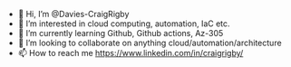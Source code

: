 - 👋 Hi, I’m @Davies-CraigRigby
- 👀 I’m interested in cloud computing, automation, IaC etc.
- 🌱 I’m currently learning Github, Github actions, Az-305
- 💞️ I’m looking to collaborate on anything cloud/automation/architecture
- 📫 How to reach me https://www.linkedin.com/in/craigrigby/

<!---
Davies-CraigRigby/Davies-CraigRigby is a ✨ special ✨ repository because its `README.md` (this file) appears on your GitHub profile.
You can click the Preview link to take a look at your changes.
--->
